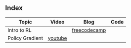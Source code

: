 ## Index

| Topic | Video | Blog | Code |
|-------|-------|------|------|
| Intro to RL | | [freecodecamp](https://www.freecodecamp.org/news/diving-deeper-into-reinforcement-learning-with-q-learning-c18d0db58efe/) | |
|Policy Gradient | [youtube](https://www.youtube.com/watch?v=cQfOQcpYRzE&ab_channel=ElliotWaite) | |
